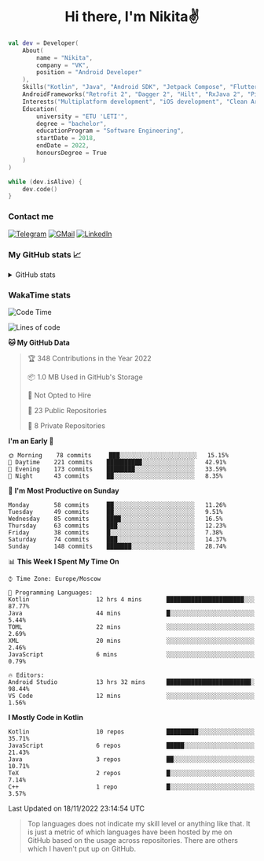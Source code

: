 <h1 align="center">
Hi there, I'm Nikita✌️
</h1>

```kotlin
val dev = Developer(
    About(
        name = "Nikita",
        company = "VK",
        position = "Android Developer"
    ),
    Skills("Kotlin", "Java", "Android SDK", "Jetpack Compose", "Flutter", "KMM"),
    AndroidFrameworks("Retrofit 2", "Dagger 2", "Hilt", "RxJava 2", "Picasso", "Kotlin Coroutines"),
    Interests("Multiplatform development", "iOS development", "Clean Architecture"),
    Education(
        university = "ETU 'LETI'",
        degree = "bachelor",
        educationProgram = "Software Engineering",
        startDate = 2018,
        endDate = 2022,
        honoursDegree = True
    )
)

while (dev.isAlive) {
    dev.code()
}
```

### Contact me

[![Telegram](https://img.shields.io/badge/Telegram-white?style=for-the-badge&logo=telegram&logoColor=29e9ea)](https://t.me/po4yka)
[![GMail](https://img.shields.io/badge/Gmail-white?style=for-the-badge&logo=gmail&logoColor=d14836)](mailto:pochaev.nik@gmail.com)
[![LinkedIn](https://img.shields.io/badge/linkedin%20-white.svg?&style=for-the-badge&logo=linkedin&logoColor=%230077B5)](https://www.linkedin.com/in/nikita-pochaev-415b5a1a1)

### My GitHub stats 📈

<details>
  <summary>GitHub stats</summary>
  <p align="center">
    <img src="https://github-readme-stats.vercel.app/api?username=po4yka&show_icons=true&theme=dark" />
  </p>
</details>

### WakaTime stats

<!--START_SECTION:waka-->
![Code Time](http://img.shields.io/badge/Code%20Time-3%2C375%20hrs%2045%20mins-blue)

![Lines of code](https://img.shields.io/badge/From%20Hello%20World%20I%27ve%20Written-1%20Million%20lines%20of%20code-blue)

**🐱 My GitHub Data** 

> 🏆 348 Contributions in the Year 2022
 > 
> 📦 1.0 MB Used in GitHub's Storage 
 > 
> 🚫 Not Opted to Hire
 > 
> 📜 23 Public Repositories 
 > 
> 🔑 8 Private Repositories  
 > 
**I'm an Early 🐤** 

```text
🌞 Morning    78 commits     ███░░░░░░░░░░░░░░░░░░░░░░   15.15% 
🌆 Daytime    221 commits    ██████████░░░░░░░░░░░░░░░   42.91% 
🌃 Evening    173 commits    ████████░░░░░░░░░░░░░░░░░   33.59% 
🌙 Night      43 commits     ██░░░░░░░░░░░░░░░░░░░░░░░   8.35%

```
📅 **I'm Most Productive on Sunday** 

```text
Monday       58 commits     ██░░░░░░░░░░░░░░░░░░░░░░░   11.26% 
Tuesday      49 commits     ██░░░░░░░░░░░░░░░░░░░░░░░   9.51% 
Wednesday    85 commits     ████░░░░░░░░░░░░░░░░░░░░░   16.5% 
Thursday     63 commits     ███░░░░░░░░░░░░░░░░░░░░░░   12.23% 
Friday       38 commits     █░░░░░░░░░░░░░░░░░░░░░░░░   7.38% 
Saturday     74 commits     ███░░░░░░░░░░░░░░░░░░░░░░   14.37% 
Sunday       148 commits    ███████░░░░░░░░░░░░░░░░░░   28.74%

```


📊 **This Week I Spent My Time On** 

```text
⌚︎ Time Zone: Europe/Moscow

💬 Programming Languages: 
Kotlin                   12 hrs 4 mins       ██████████████████████░░░   87.77% 
Java                     44 mins             █░░░░░░░░░░░░░░░░░░░░░░░░   5.44% 
TOML                     22 mins             ░░░░░░░░░░░░░░░░░░░░░░░░░   2.69% 
XML                      20 mins             ░░░░░░░░░░░░░░░░░░░░░░░░░   2.46% 
JavaScript               6 mins              ░░░░░░░░░░░░░░░░░░░░░░░░░   0.79%

🔥 Editors: 
Android Studio           13 hrs 32 mins      ████████████████████████░   98.44% 
VS Code                  12 mins             ░░░░░░░░░░░░░░░░░░░░░░░░░   1.56%

```

**I Mostly Code in Kotlin** 

```text
Kotlin                   10 repos            █████████░░░░░░░░░░░░░░░░   35.71% 
JavaScript               6 repos             █████░░░░░░░░░░░░░░░░░░░░   21.43% 
Java                     3 repos             ██░░░░░░░░░░░░░░░░░░░░░░░   10.71% 
TeX                      2 repos             █░░░░░░░░░░░░░░░░░░░░░░░░   7.14% 
C++                      1 repo              █░░░░░░░░░░░░░░░░░░░░░░░░   3.57%

```



 Last Updated on 18/11/2022 23:14:54 UTC
<!--END_SECTION:waka-->

> Top languages does not indicate my skill level or anything like that. It is just a metric of which languages have been hosted by me on GitHub based on the usage across repositories. There are others which I haven't put up on GitHub.
